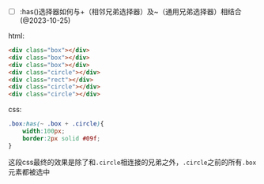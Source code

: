
- [ ] :has()选择器如何与+（相邻兄弟选择器）及~（通用兄弟选择器）相结合 (@2023-10-25) 

html:
```html
<div class="box"></div>
<div class="box"></div>
<div class="box"></div>
<div class="circle"></div>
<div class="rect"></div>
<div class="circle"></div>
<div class="circle"></div>
```
css:
```css
.box:has(~ .box + .circle){
	width:100px;
	border:2px solid #09f;
}
```

这段css最终的效果是除了和`.circle`相连接的兄弟之外，`.circle`之前的所有`.box`元素都被选中